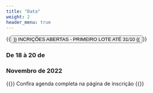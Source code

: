 ```yaml
---
title: "Data"
weight: 2
header_menu: true
---
```


{{<button href="https://www.e-inscricao.com/wonhyo/atualizacao-kukkiwon">}}
INCRIÇÕES ABERTAS - PRIMEIRO LOTE ATÉ 31/10
{{</button>}}

### De 18 à 20 de
### Novembro de 2022

{{<link href="https://www.e-inscricao.com/wonhyo/atualizacao-kukkiwon">}}
Confira agenda completa na página de inscrição
{{</link>}}

